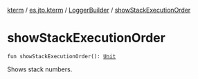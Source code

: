 [kterm](../../index.md) / [es.jtp.kterm](../index.md) / [LoggerBuilder](index.md) / [showStackExecutionOrder](./show-stack-execution-order.md)

# showStackExecutionOrder

`fun showStackExecutionOrder(): `[`Unit`](https://kotlinlang.org/api/latest/jvm/stdlib/kotlin/-unit/index.html)

Shows stack numbers.

